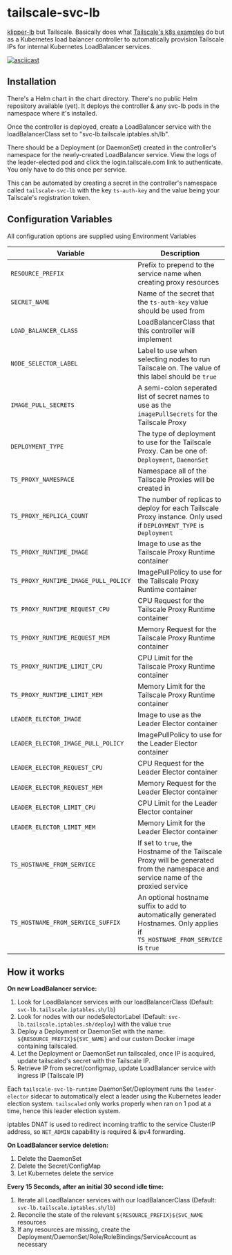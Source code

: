 # tailscale-svc-lb

[klipper-lb](https://github.com/k3s-io/klipper-lb) but Tailscale.
Basically does what [Tailscale's k8s examples](https://github.com/tailscale/tailscale/tree/main/docs/k8s) do but as a Kubernetes load balancer controller to automatically provision Tailscale IPs for internal Kubernetes LoadBalancer services.

[![asciicast](https://asciinema.org/a/smlS1PDekgvJBDuClsz9huMJy.svg)](https://asciinema.org/a/smlS1PDekgvJBDuClsz9huMJy)

## Installation

There's a Helm chart in the chart directory. There's no public Helm repository available (yet).
It deploys the controller & any svc-lb pods in the namespace where it's installed.

Once the controller is deployed, create a LoadBalancer service with the loadBalancerClass set to "svc-lb.tailscale.iptables.sh/lb".

There should be a Deployment (or DaemonSet) created in the controller's namespace for the newly-created LoadBalancer service. View the logs of the leader-elected pod and click the login.tailscale.com link to authenticate. You only have to do this once per service.

This can be automated by creating a secret in the controller's namespace called `tailscale-svc-lb` with the key `ts-auth-key` and the value being your Tailscale's registration token.

## Configuration Variables

All configuration options are supplied using Environment Variables

| Variable                             | Description                                                                                                                        | Default                                        |
|--------------------------------------|------------------------------------------------------------------------------------------------------------------------------------|------------------------------------------------|
 | `RESOURCE_PREFIX`                    | Prefix to prepend to the service name when creating proxy resources                                                                | `ts-`                                          |
| `SECRET_NAME`                        | Name of the secret that the `ts-auth-key` value should be used from                                                                | `tailscale-svc-lb`                             |
| `LOAD_BALANCER_CLASS`                | LoadBalancerClass that this controller will implement                                                                              | `svc-lb.tailscale.iptables.sh/lb`              |
| `NODE_SELECTOR_LABEL`                | Label to use when selecting nodes to run Tailscale on. The value of this label should be `true`                                    | None                                           |
| `IMAGE_PULL_SECRETS`                 | A semi-colon seperated list of secret names to use as the `imagePullSecrets` for the Tailscale Proxy                               | None                                           |
| `DEPLOYMENT_TYPE`                    | The type of deployment to use for the Tailscale Proxy. Can be one of: `Deployment`, `DaemonSet`                                    | `Deployment`                                   |
| `TS_PROXY_NAMESPACE`                 | Namespace all of the Tailscale Proxies will be created in                                                                          | `default`                                      |
| `TS_PROXY_REPLICA_COUNT`             | The number of replicas to deploy for each Tailscale Proxy instance. Only used if `DEPLOYMENT_TYPE` is `Deployment`                 | `1`                                            |
| `TS_PROXY_RUNTIME_IMAGE`             | Image to use as the Tailscale Proxy Runtime container                                                                              | `clrxbl/tailscale-svc-lb-runtime:latest`       |
| `TS_PROXY_RUNTIME_IMAGE_PULL_POLICY` | ImagePullPolicy to use for the Tailscale Proxy Runtime container                                                                   | `IfNotPresent`                                 |
| `TS_PROXY_RUNTIME_REQUEST_CPU`       | CPU Request for the Tailscale Proxy Runtime container                                                                              | None                                           |
| `TS_PROXY_RUNTIME_REQUEST_MEM`       | Memory Request for the Tailscale Proxy Runtime container                                                                           | None                                           |
| `TS_PROXY_RUNTIME_LIMIT_CPU`         | CPU Limit for the Tailscale Proxy Runtime container                                                                                | None                                           |
| `TS_PROXY_RUNTIME_LIMIT_MEM`         | Memory Limit for the Tailscale Proxy Runtime container                                                                             | None                                           |
| `LEADER_ELECTOR_IMAGE`               | Image to use as the Leader Elector container                                                                                       | `gcr.io/google_containers/leader-elector: 0.5` |
| `LEADER_ELECTOR_IMAGE_PULL_POLICY`   | ImagePullPolicy to use for the Leader Elector container                                                                            | `IfNotPresent`                                 |
| `LEADER_ELECTOR_REQUEST_CPU`         | CPU Request for the Leader Elector container                                                                                       | None                                           |
| `LEADER_ELECTOR_REQUEST_MEM`         | Memory Request for the Leader Elector container                                                                                    | None                                           |
| `LEADER_ELECTOR_LIMIT_CPU`           | CPU Limit for the Leader Elector container                                                                                         | None                                           |
| `LEADER_ELECTOR_LIMIT_MEM`           | Memory Limit for the Leader Elector container                                                                                      | None                                           |
| `TS_HOSTNAME_FROM_SERVICE`           | If set to `true`, the Hostname of the Tailscale Proxy will be generated from the namespace and service name of the proxied service | `false`                                        |
| `TS_HOSTNAME_FROM_SERVICE_SUFFIX`    | An optional hostname suffix to add to automatically generated Hostnames. Only applies if `TS_HOSTNAME_FROM_SERVICE` is `true`      | None                                           |

## How it works

**On new LoadBalancer service:**
1. Look for LoadBalancer services with our loadBalancerClass (Default: `svc-lb.tailscale.iptables.sh/lb`)
2. Look for nodes with our nodeSelectorLabel (Default: `svc-lb.tailscale.iptables.sh/deploy`) with the value `true`
3. Deploy a Deployment or DaemonSet with the name: `${RESOURCE_PREFIX}${SVC_NAME}` and our custom Docker image containing tailscaled.
4. Let the Deployment or DaemonSet run tailscaled, once IP is acquired, update tailscaled's secret with the Tailscale IP.
5. Retrieve IP from secret/configmap, update LoadBalancer service with ingress IP (Tailscale IP)

Each `tailscale-svc-lb-runtime` DaemonSet/Deployment runs the `leader-elector` sidecar to automatically elect a leader using the Kubernetes leader election system.  `tailscaled` only works properly when ran on 1 pod at a time, hence this leader election system.

iptables DNAT is used to redirect incoming traffic to the service ClusterIP address, so `NET_ADMIN` capability is required & ipv4 forwarding.

**On LoadBalancer service deletion:**
1. Delete the DaemonSet
2. Delete the Secret/ConfigMap
3. Let Kubernetes delete the service

**Every 15 Seconds, after an initial 30 second idle time:**
1. Iterate all LoadBalancer services with our loadBalancerClass (Default: `svc-lb.tailscale.iptables.sh/lb`)
2. Reconcile the state of the relevant `${RESOURCE_PREFIX}${SVC_NAME` resources
3. If any resources are missing, create the Deployment/DaemonSet/Role/RoleBindings/ServiceAccount as necessary
